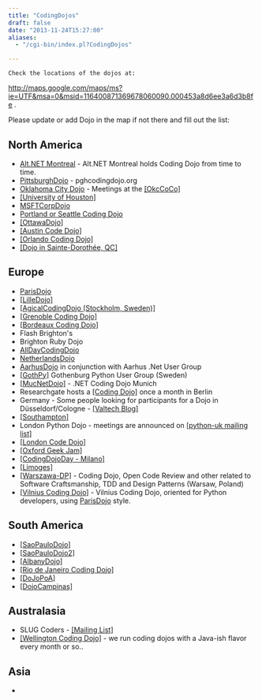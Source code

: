 ```yaml
---
title: "CodingDojos"
draft: false
date: "2013-11-24T15:27:00"
aliases:
  - "/cgi-bin/index.pl?CodingDojos"

---
```

    Check the locations of the dojos at:
<http://maps.google.com/maps/ms?ie=UTF&msa=0&msid=116400871369678060090.000453a8d6ee3a6d3b8fe>
.

Please update or add Dojo in the map if not there and fill out the list:

North America
-------------

-   [Alt.NET Montreal](/dojo/AltNetMontreal) - Alt.NET Montreal holds
    Coding Dojo from time to time.
-   [PittsburghDojo](/dojo/PittsburghDojo) - pghcodingdojo.org
-   [Oklahoma City Dojo](/dojo/OkcDojo) - Meetings at the
    [\[OkcCoCo\]](http://www.okccoco.com)
-   [\[University of Houston\]](http://www.codedojo.org)
-   [MSFTCorpDojo](/dojo/MSFTCorpDojo)
-   [Portland or Seattle Coding
    Dojo](/dojo/Portland_Or_Seattle_Coding_Dojo)
-   [\[OttawaDojo\]](http://tech.groups.yahoo.com/group/extremeprogramming/message/129324)
-   [\[Austin Code
    Dojo\]](http://groups.google.com/group/austin-code-dojo)
-   [\[Orlando Coding Dojo\]](http://orlandodojo.org)
-   [\[Dojo in Sainte-Dorothée, QC\]](https://twitter.com/dojosaintedo)

Europe
------

-   [ParisDojo](/dojo/ParisDojo)
-   [\[LilleDojo\]](http://groups.google.com/group/nord-agile/)
-   [\[AgicalCodingDojo (Stockholm,
    Sweden)\]](http://agical.se/events/dojo.html)
-   [\[Grenoble Coding
    Dojo\]](http://clubagile.org/evenements/coding-dojo/)
-   [\[Bordeaux Coding Dojo\]](http://okiwi.org)
-   Flash Brighton's
-   Brighton Ruby Dojo
-   [AllDayCodingDojo](/dojo/AllDayCodingDojo)
-   [NetherlandsDojo](/dojo/NetherlandsDojo)
-   [AarhusDojo](/dojo/AarhusDojo) in conjunction with Aarhus .Net User
    Group
-   [\[GothPy\]](http://www.meetup.com/GothPy/) Gothenburg Python User
    Group (Sweden)
-   [\[MucNetDojo\]](http://www.gmbsg.com/go/mucnetdojo) - .NET Coding
    Dojo Munich
-   Researchgate hosts a [\[Coding
    Dojo\]](http://researchgate.github.io/CodingDojo/) once a month in
    Berlin
-   Germany - Some people looking for participants for a Dojo in
    Düsseldorf/Cologne - [\[Valtech
    Blog\]](http://blogs.valtech.com/ino/2009/07/29/intrested-in-a-coding-dojo-in-the-rhineland/)
-   [\[Southampton\]](http://southamptoncodingdojo.ning.com/)
-   London Python Dojo - meetings are announced on [\[python-uk mailing
    list\]](http://mail.python.org/mailman/listinfo/python-uk)
-   [\[London Code Dojo\]](http://www.meetup.com/London-Code-Dojo)
-   [\[Oxford Geek Jam\]](http://www.oxfordgeekjam.net/codingdojo/)
-   [\[CodingDojoDay -
    Milano\]](http://codingdojoday-ehome.eventbrite.com/)
-   [\[Limoges\]](http://www.iut.unilim.fr/conferences-informatique/coding-dojo.html)
-   [\[Warszawa-DP\]](http://groups.google.com/group/warszawa-dp/) -
    Coding Dojo, Open Code Review and other related to Software
    Craftsmanship, TDD and Design Patterns (Warsaw, Poland)
-   [\[Vilnius Coding
    Dojo\]](http://ututi.lt/subject/UNI/Dev/coding_dojo) - Vilnius
    Coding Dojo, oriented for Python developers, using
    [ParisDojo](/dojo/ParisDojo) style.

South America
-------------

-   [\[SaoPauloDojo\]](http://groups.google.com/group/dojo_sp)
-   [\[SaoPauloDojo2\]](http://wiki.github.com/danicuki/Dojo-Sao-Paulo)
-   [\[AlbanyDojo\]](http://groups.google.com/group/AgileAlbany)
-   [\[Rio de Janeiro Coding Dojo\]](http://dojorio.org)
-   [\[DoJoPoA\]](http://dojopoa.wordpress.com/)
-   [\[DojoCampinas\]](http://dojocampinas.wordpress.com/)

Australasia
-----------

-   SLUG Coders - [\[Mailing List\]](http://www.slug.org.au/lists)
-   [\[Wellington Coding
    Dojo\]](http://www.wellington-coding-dojo.co.nz) - we run coding
    dojos with a Java-ish flavor every month or so..

Asia
----

-   
